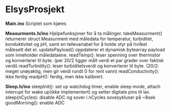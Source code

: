 # ElsysProsjekt

**Main.ino**
Scriptet som kjøres

**Measurments.h/ino**
Hjelpefunksjoner for å ta målinger. takeMeasurment() returnerer struct Measurment med måledata for temperatur, turbiditet, konduktivitet og pH, samt en tellevariabel for å holde styr på hvilket målesett det er.
updatePayload() oppdaterer et dynamisk bytearray payload som inneholder måledataene.
readTemp(): leser spenning over thermistor og konverterer til byte. (per 20/2 ligger målt verdi et par grader over faktisk verdi)
readTurbidity(): leser turbiditetsverdi og konverterer til byte. (20/2: meget unøyaktig, men gir verdi rundt 0 for rent vann)
readConductivity(): ikke ferdig
readpH(): ferdig, men ikke kalibrert.


**Sleep.h/ino**
sleepInit(): set up watchdog timer, enable sleep mode, attach interrupt for wake up(ikke implementert) og setter digitale pins til lav.
sleep(nCycles): disable ADC og sover i nCycles sovesykluser på ~8sek
goodMorning(): enable ADC
